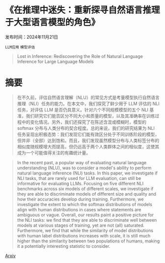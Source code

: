 # 《在推理中迷失：重新探寻自然语言推理于大型语言模型的角色》

发布时间：2024年11月21日

`LLM应用` `模型评估`

> Lost in Inference: Rediscovering the Role of Natural Language Inference for Large Language Models

# 摘要

> 在不久前，评估自然语言理解（NLU）的常见方式是考量模型执行自然语言推理（NLI）任务的能力。在本文中，我们探究了鲜少用于 LLM 评估的 NLI 任务，对评估 LLM 是否仍具意义。针对六个不同规模模型的五个 NLI 基准，我们研究它们能否区分不同大小和质量的模型，以及其准确率在训练过程中的变化情况。另外，我们还探究了在陈述含混或模糊时，模型的 softmax 分布与人类分布的契合程度。总的来说，我们的研究结果为 NLI 任务呈现出积极态势：我们发现它们能有效区分处于不同训练阶段的模型，但并非（全部）达到饱和。而且，我们发现虽然模型分布与人类标签分布的相似度随规模增大而提高，但仍远高于两个人类群体之间的相似度，这使其成为一个可能值得关注的有趣统计量。

> In the recent past, a popular way of evaluating natural language understanding (NLU), was to consider a model's ability to perform natural language inference (NLI) tasks. In this paper, we investigate if NLI tasks, that are rarely used for LLM evaluation, can still be informative for evaluating LLMs. Focusing on five different NLI benchmarks across six models of different scales, we investigate if they are able to discriminate models of different size and quality and how their accuracies develop during training. Furthermore, we investigate the extent to which the softmax distributions of models align with human distributions in cases where statements are ambiguous or vague. Overall, our results paint a positive picture for the NLI tasks: we find that they are able to discriminate well between models at various stages of training, yet are not (all) saturated. Furthermore, we find that while the similarity of model distributions with human label distributions increases with scale, it is still much higher than the similarity between two populations of humans, making it a potentially interesting statistic to consider.

[Arxiv](https://arxiv.org/abs/2411.14103)